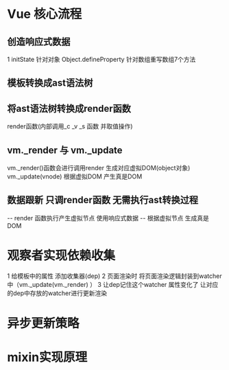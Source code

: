 # Vue 核心流程

## 创造响应式数据
1 initState 针对对象 Object.defineProperty 针对数组重写数组7个方法

## 模板转换成ast语法树

## 将ast语法树转换成render函数
render函数(内部调用_c _v _s 函数 并取值操作) 

## vm._render 与 vm._update
vm._render()函数会进行调用render 生成对应虚拟DOM(object对象)
vm._update(vnode) 根据虚拟DOM 产生真是DOM

## 数据跟新 只调render函数 无需执行ast转换过程
  -- render 函数执行产生虚拟节点 使用响应式数据
  -- 根据虚拟节点 生成真是DOM


  # 观察者实现依赖收集
  1 给模板中的属性 添加收集器(dep)
  2 页面渲染时 将页面渲染逻辑封装到watcher中（vm._update(vm._render) ）
  3 让dep记住这个watcher 属性变化了 让对应的dep中存放的watcher进行更新渲染
  # 异步更新策略

  # mixin实现原理